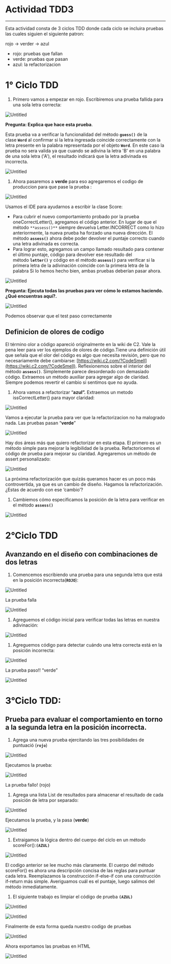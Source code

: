 # Actividad TDD3

---

Esta actividad consta de 3 ciclos TDD donde cada ciclo se incluira pruebas las cuales siguien el siguiente patron:

rojo → verder → azul

- rojo: pruebas que fallan
- verde: pruebas que pasan
- azul: la refactorizacion

# 1° Ciclo TDD

1. Primero vamos a empezar en rojo. Escribiremos una prueba fallida para una sola letra correcta:

![Untitled](Imagenes/Untitled.png)

**Pregunta: Explica que hace esta prueba**. 

Esta prueba va a verificar la funcionalidad del método **`guess()`** de la clase **`Word`** al confirmar si la letra ingresada coincide correctamente con la letra presente en la palabra representada por el objeto **`Word`**. En este caso la prueba no sera valida ya que cuando se adivina la letra 'B' en una palabra de una sola letra ('A'), el resultado indicará que la letra adivinada es incorrecta.

![Untitled](Imagenes/Untitled%201.png)

1. Ahora pasaremos a **verde**  para eso agregaremos el codigo de produccion para que pase la prueba :

![Untitled](Imagenes/Untitled%202.png)

Usamos el IDE para ayudarnos a escribir la clase Score:

- Para cubrir el nuevo comportamiento probado por la prueba oneCorrectLetter(), agregamos el código anterior. En lugar de que el método `**assess()**` siempre devuelva Letter.INCORRECT como lo hizo anteriormente, la nueva prueba ha forzado una nueva dirección. El método **`assess()`** ahora debe poder devolver el puntaje correcto cuando una letra adivinada es correcta.
- Para lograr esto, agregamos un campo llamado resultado para contener el último puntaje, código para devolver ese resultado del método **`letter()`** y código en el método **`assess()`** para verificar si la primera letra de la adivinación coincide con la primera letra de la palabra Si lo hemos hecho bien, ambas pruebas deberían pasar ahora.

![Untitled](Imagenes/Untitled%203.png)

**Pregunta: Ejecuta todas las pruebas para ver cómo lo estamos haciendo. ¿Qué encuentras aquí?.**

![Untitled](Imagenes/Untitled%204.png)

Podemos observar que el test paso correctamente 

## Definicion de olores de codigo

El término olor a código apareció originalmente en la wiki de C2. Vale la pena leer para ver los ejemplos de olores de código.Tiene una definición útil que señala que el olor del código es algo que necesita revisión, pero que no necesariamente debe cambiarse: [https://wiki.c2.com/?CodeSmell](https://wiki.c2.com/?CodeSmell). Reflexionemos sobre el interior del método **`assess()`**. Simplemente parece desordenado con demasiado código. Extraemos un método auxiliar para agregar algo de claridad. Siempre podemos revertir el cambio si sentimos que no ayuda.

1. Ahora vamos a refactorizar “**azul”.** Extraemos un metodo issCorrectLetter() para mayor claridad:

![Untitled](Imagenes/Untitled%205.png)

Vamos a ejecutar la prueba para ver que la refactorizacion no ha malogrado nada. Las pruebas pasan “**verde**”

![Untitled](Imagenes/Untitled%206.png)

Hay dos áreas más que quiero refactorizar en esta etapa. El primero es un método simple para mejorar la legibilidad de la prueba. Refactoricemos el código de prueba para mejorar su claridad. Agregaremos un método de assert personalizado:

![Untitled](Imagenes/Untitled%207.png)

La próxima refactorización que quizás queramos hacer es un poco más controvertida, ya que es un cambio de diseño. Hagamos la refactorización. ¿Estas de acuerdo con ese ‘cambio’?

1. Cambiemos cómo especificamos la posición de la letra para verificar en el método **`assess()`**

![Untitled](Imagenes/Untitled%208.png)

# 2°Ciclo TDD

## **Avanzando en el diseño con combinaciones de dos letras**

1. Comencemos escribiendo una prueba para una segunda letra que está en la posición incorrecta(**`ROJO`**):

![Untitled](Imagenes/Untitled%209.png)

La prueba falla 

![Untitled](Imagenes/Untitled%2010.png)

1. Agreguemos el código inicial para verificar todas las letras en nuestra adivinación:

![Untitled](Imagenes/Untitled%2011.png)

1.  Agreguemos código para detectar cuándo una letra correcta está en la posición incorrecta:

![Untitled](Imagenes/Untitled%2012.png)

La prueba paso!! “verde”

![Untitled](Imagenes/Untitled%2013.png)

# 3°Ciclo TDD:

## **Prueba para evaluar el comportamiento en torno a la segunda letra en la posición incorrecta.**

1. Agrega una nueva prueba ejercitando las tres posibilidades de puntuació (**`rojo`**)

![Untitled](Imagenes/Untitled%2014.png)

Ejecutamos la prueba:

![Untitled](Imagenes/Untitled%2015.png)

La prueba fallo! (rojo)

1. Agrega una lista List de resultados para almacenar el resultado de cada posición de letra por separado:

![Untitled](Imagenes/Untitled%2016.png)

Ejecutamos la prueba, y la pasa (**verde**)

![Untitled](Imagenes/Untitled%2017.png)

1. Extraigamos la lógica dentro del cuerpo del ciclo en un método scoreFor():**`(AZUL)`**

![Untitled](Imagenes/Untitled%2018.png)

El codigo anterior se lee mucho más claramente. El cuerpo del método scoreFor() es ahora una descripción concisa de las reglas para puntuar cada letra. Reemplazamos la construcción if-else-if con una construcción if-return más simple. Averiguamos cuál es el puntaje, luego salimos del método inmediatamente.

1. El siguiente trabajo es limpiar el código de prueba **`(AZUL)`**

![Untitled](Imagenes/Untitled%2019.png)

![Untitled](Imagenes/Untitled%2020.png)

Finalmente de esta forma queda nuestro codigo de pruebas

 

![Untitled](Imagenes/Untitled%2021.png)

Ahora exportamos las pruebas en HTML

![Untitled](Imagenes/Untitled%2022.png)